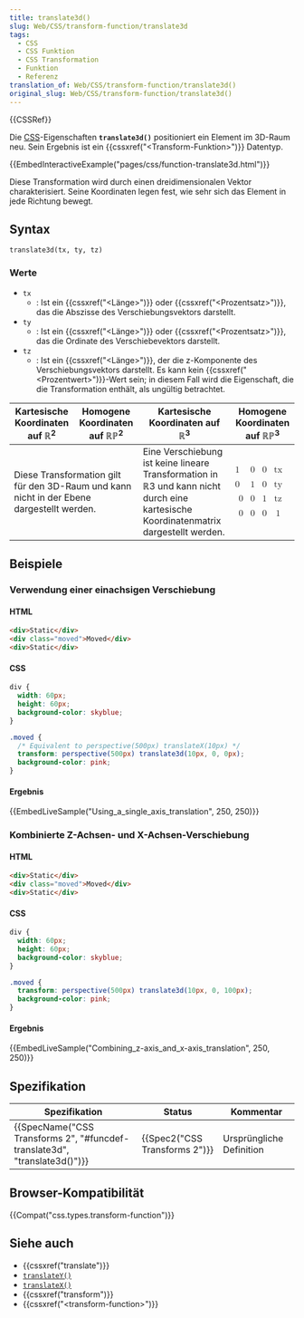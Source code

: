 ```yaml
---
title: translate3d()
slug: Web/CSS/transform-function/translate3d
tags:
  - CSS
  - CSS Funktion
  - CSS Transformation
  - Funktion
  - Referenz
translation_of: Web/CSS/transform-function/translate3d()
original_slug: Web/CSS/transform-function/translate3d()
---
```

{{CSSRef}}

Die [CSS](/de/docs/Web/CSS)-Eigenschaften **`translate3d()`** positioniert ein Element im 3D-Raum neu. Sein Ergebnis ist ein {{cssxref("&lt;Transform-Funktion&gt;")}} Datentyp.

{{EmbedInteractiveExample("pages/css/function-translate3d.html")}}

Diese Transformation wird durch einen dreidimensionalen Vektor charakterisiert. Seine Koordinaten legen fest, wie sehr sich das Element in jede Richtung bewegt.

## Syntax

    translate3d(tx, ty, tz)

### Werte

- `tx`
  - : Ist ein {{cssxref("&lt;Länge&gt;")}} oder {{cssxref("&lt;Prozentsatz&gt;")}}, das die Abszisse des Verschiebungsvektors darstellt.
- `ty`
  - : Ist ein {{cssxref("&lt;Länge&gt;")}} oder {{cssxref("&lt;Prozentsatz&gt;")}}, das die Ordinate des Verschiebevektors darstellt.
- `tz`
  - : Ist ein {{cssxref("&lt;Länge&gt;")}}, der die z-Komponente des Verschiebungsvektors darstellt.
    Es kann kein {{cssxref("&lt;Prozentwert&gt;")}}-Wert sein; in diesem Fall wird die Eigenschaft, die die Transformation enthält, als ungültig betrachtet.

<table class="standard-table">
  <thead>
    <tr>
      <th scope="col">Kartesische Koordinaten auf ℝ<sup>2</sup></th>
      <th scope="col">Homogene Koordinaten auf ℝℙ<sup>2</sup></th>
      <th scope="col">Kartesische Koordinaten auf ℝ<sup>3</sup></th>
      <th scope="col">Homogene Koordinaten auf ℝℙ<sup>3</sup></th>
    </tr>
  </thead>
  <tbody>
    <tr>
      <td colspan="2" rowspan="2">
        <p>
          Diese Transformation gilt für den 3D-Raum und kann nicht in der Ebene
          dargestellt werden.
        </p>
      </td>
      <td colspan="1" rowspan="2">
        Eine Verschiebung ist keine lineare Transformation in ℝ3 und kann nicht
        durch eine kartesische Koordinatenmatrix dargestellt werden.
      </td>
      <td colspan="1" rowspan="2">
        <math
          ><mfenced
            ><mtable
              ><mtr>1<mtd>0</mtd><mtd>0</mtd><mtd>tx</mtd></mtr
              ><mtr>0<mtd>1</mtd><mtd>0</mtd><mtd>ty</mtd></mtr
              ><mtr><mtd>0</mtd><mtd>0</mtd><mtd>1</mtd><mtd>tz</mtd></mtr
              ><mtr
                ><mtd>0</mtd><mtd>0</mtd><mtd>0</mtd><mtd>1</mtd></mtr
              ></mtable
            ></mfenced
          ></math
        >
      </td>
    </tr>
  </tbody>
</table>

## Beispiele

### Verwendung einer einachsigen Verschiebung

#### HTML

```html
<div>Static</div>
<div class="moved">Moved</div>
<div>Static</div>
```

#### CSS

```css
div {
  width: 60px;
  height: 60px;
  background-color: skyblue;
}

.moved {
  /* Equivalent to perspective(500px) translateX(10px) */
  transform: perspective(500px) translate3d(10px, 0, 0px);
  background-color: pink;
}
```

#### Ergebnis

{{EmbedLiveSample("Using_a_single_axis_translation", 250, 250)}}

### Kombinierte Z-Achsen- und X-Achsen-Verschiebung

#### HTML

```html
<div>Static</div>
<div class="moved">Moved</div>
<div>Static</div>
```

#### CSS

```css
div {
  width: 60px;
  height: 60px;
  background-color: skyblue;
}

.moved {
  transform: perspective(500px) translate3d(10px, 0, 100px);
  background-color: pink;
}
```

#### Ergebnis

{{EmbedLiveSample("Combining_z-axis_and_x-axis_translation", 250, 250)}}

## Spezifikation

| Spezifikation                                                                                    | Status                                   | Kommentar                |
| ------------------------------------------------------------------------------------------------ | ---------------------------------------- | ------------------------ |
| {{SpecName("CSS Transforms 2", "#funcdef-translate3d", "translate3d()")}} | {{Spec2("CSS Transforms 2")}} | Ursprüngliche Definition |

## Browser-Kompatibilität

{{Compat("css.types.transform-function")}}

## Siehe auch

- {{cssxref("translate")}}
- [`translateY()`](</de/docs/Web/CSS/transform-function/translateY()>)
- [`translateX()`](/de/docs/Web/CSS/transform-function/translateX)
- {{cssxref("transform")}}
- {{cssxref("&lt;transform-function&gt;")}}
